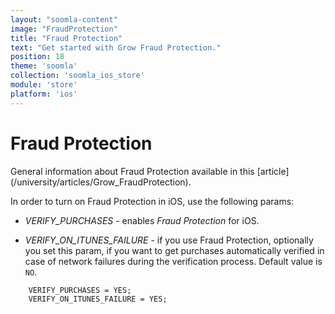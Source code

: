 ```yaml
---
layout: "soomla-content"
image: "FraudProtection"
title: "Fraud Protection"
text: "Get started with Grow Fraud Protection."
position: 18
theme: 'soomla'
collection: 'soomla_ios_store'
module: 'store'
platform: 'ios'
---
```


# Fraud Protection

<div class="info-box">General information about Fraud Protection available in this [article](/university/articles/Grow_FraudProtection).</div>

In order to turn on Fraud Protection in iOS, use the following params:   

- *VERIFY_PURCHASES* - enables _Fraud Protection_ for iOS.

- *VERIFY_ON_ITUNES_FAILURE* - if you use Fraud Protection, optionally you set this param, if you want to get purchases
automatically verified in case of network failures during the verification process. Default value is `NO`.

```objc
    VERIFY_PURCHASES = YES;
    VERIFY_ON_ITUNES_FAILURE = YES;
```
